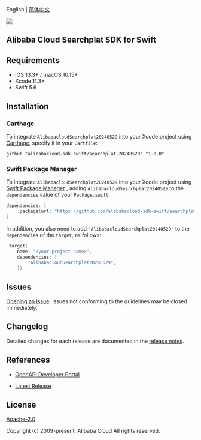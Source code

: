 English | [简体中文](README-CN.md)

![](https://aliyunsdk-pages.alicdn.com/icons/AlibabaCloud.svg)

## Alibaba Cloud Searchplat SDK for Swift

## Requirements

- iOS 13.3+ / macOS 10.15+
- Xcode 11.3+
- Swift 5.6

## Installation

### Carthage

To integrate `AlibabacloudSearchplat20240529` into your Xcode project using [Carthage](https://github.com/Carthage/Carthage), specify it in your `Cartfile`:

```ogdl
github "alibabacloud-sdk-swift/searchplat-20240529" "1.0.0"
```

### Swift Package Manager

To integrate `AlibabacloudSearchplat20240529` into your Xcode project using [Swift Package Manager](https://swift.org/package-manager/) , adding `AlibabacloudSearchplat20240529` to the `dependencies` value of your `Package.swift`.

```swift
dependencies: [
    .package(url: "https://github.com/alibabacloud-sdk-swift/searchplat-20240529.git", from: "1.0.0")
]
```

In addition, you also need to add `"AlibabacloudSearchplat20240529"` to the `dependencies` of the `target`, as follows:

```swift
.target(
    name: "<your-project-name>",
    dependencies: [
        "AlibabacloudSearchplat20240529",
    ])
```

## Issues

[Opening an Issue](https://github.com/alibabacloud-sdk-swift/searchplat-20240529/issues/new), Issues not conforming to the guidelines may be closed immediately.

## Changelog

Detailed changes for each release are documented in the [release notes](./ChangeLog.txt).

## References

* [OpenAPI Developer Portal](https://next.api.alibabacloud.com/home)
- [Latest Release](https://github.com/alibabacloud-sdk-swift/searchplat-20240529)

## License

[Apache-2.0](http://www.apache.org/licenses/LICENSE-2.0)

Copyright (c) 2009-present, Alibaba Cloud All rights reserved.
